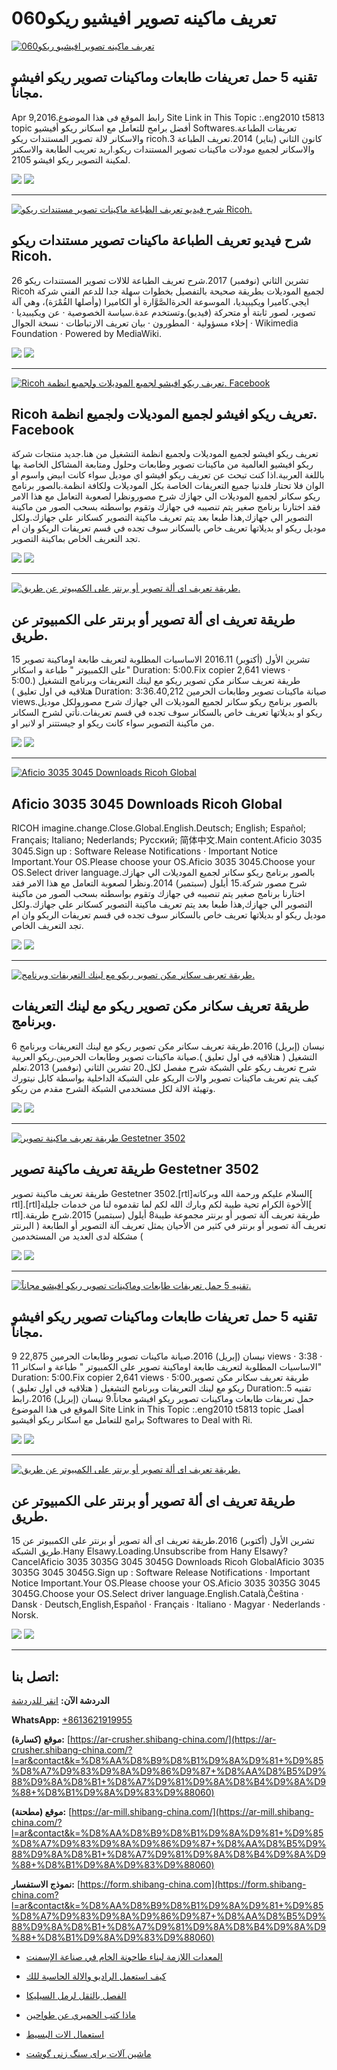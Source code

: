 # تعريف ماكينه تصوير افيشيو ريكو060

<a href="https://swt.shibang-china.com/?l=ar&img&k=%D8%AA%D8%B9%D8%B1%D9%8A%D9%81+%D9%85%D8%A7%D9%83%D9%8A%D9%86%D9%87+%D8%AA%D8%B5%D9%88%D9%8A%D8%B1+%D8%A7%D9%81%D9%8A%D8%B4%D9%8A%D9%88+%D8%B1%D9%8A%D9%83%D9%88060" target="_blank">![تعريف ماكينه تصوير افيشيو ريكو060](http://static.shibang-china.com/all-800x300/1092.jpg)</a>

## تقنيه 5 حمل تعريفات طابعات وماكينات تصوير ريكو افيشو مجاناً.
Apr 9,2016.رابط الموقع فى هذا الموضوع Site Link in This Topic :.eng2010 t5813 topic أفضل برامج للتعامل مع اسكانر ريكو أفيشيو Softwares.تعريفات الطباعة والاسكانر لالة تصوير المستندات ريكو ricoh.3 كانون الثاني (يناير) 2014.تعريف الطباعة والاسكانر لجميع مودلات ماكينات تصوير المستندات ريكو.اريد تعريب الطابعة والاسكنر لمكينة التصوير ريكو افيشو 2105.


<a href="https://whatsapp.shibangsoft.com/WhatsApp.php" target="_blank" title="WhatsApp">![](http://static.shibang-china.com/icon/whatsapp.png)</a> <a href="https://swt.shibang-china.com/?l=ar&icon&k=%D8%AA%D8%B9%D8%B1%D9%8A%D9%81+%D9%85%D8%A7%D9%83%D9%8A%D9%86%D9%87+%D8%AA%D8%B5%D9%88%D9%8A%D8%B1+%D8%A7%D9%81%D9%8A%D8%B4%D9%8A%D9%88+%D8%B1%D9%8A%D9%83%D9%88060" target="_blank">![](http://static.shibang-china.com/icon/chat-ar.png)</a>

---

<a href="https://swt.shibang-china.com/?l=ar&img&k=%D8%AA%D8%B9%D8%B1%D9%8A%D9%81+%D9%85%D8%A7%D9%83%D9%8A%D9%86%D9%87+%D8%AA%D8%B5%D9%88%D9%8A%D8%B1+%D8%A7%D9%81%D9%8A%D8%B4%D9%8A%D9%88+%D8%B1%D9%8A%D9%83%D9%88060" target="_blank">![شرح فيديو تعريف الطباعة ماكينات تصوير مستندات ريكو Ricoh.](http://static.shibang-china.com/all-800x300/294.jpg)</a>

## شرح فيديو تعريف الطباعة ماكينات تصوير مستندات ريكو Ricoh.
26 تشرين الثاني (نوفمبر) 2017.شرح تعريف الطباعة للالات تصوير المستندات ريكو Ricoh لجميع الموديلات بطريقة صحيحة بالتفصيل بخطوات سهلة جدا للدعم الفني شركة ايجي.كاميرا ويكيبيديا، الموسوعة الحرةالصَّوَّارة أو الكاميرا (وأصلها القُمْرَة)، وهي آلة تصوير، لصور ثابتة أو متحركة (فيديو).وتستخدم عدة.سياسة الخصوصية · عن ويكيبيديا · إخلاء مسؤولية · المطورون · بيان تعريف الارتباطات · نسخة الجوال · Wikimedia Foundation · Powered by MediaWiki.


<a href="https://whatsapp.shibangsoft.com/WhatsApp.php" target="_blank" title="WhatsApp">![](http://static.shibang-china.com/icon/whatsapp.png)</a> <a href="https://swt.shibang-china.com/?l=ar&icon&k=%D8%AA%D8%B9%D8%B1%D9%8A%D9%81+%D9%85%D8%A7%D9%83%D9%8A%D9%86%D9%87+%D8%AA%D8%B5%D9%88%D9%8A%D8%B1+%D8%A7%D9%81%D9%8A%D8%B4%D9%8A%D9%88+%D8%B1%D9%8A%D9%83%D9%88060" target="_blank">![](http://static.shibang-china.com/icon/chat-ar.png)</a>

---

<a href="https://swt.shibang-china.com/?l=ar&img&k=%D8%AA%D8%B9%D8%B1%D9%8A%D9%81+%D9%85%D8%A7%D9%83%D9%8A%D9%86%D9%87+%D8%AA%D8%B5%D9%88%D9%8A%D8%B1+%D8%A7%D9%81%D9%8A%D8%B4%D9%8A%D9%88+%D8%B1%D9%8A%D9%83%D9%88060" target="_blank">![Ricoh تعريف ريكو افيشو لجميع الموديلات ولجميع انظمة. Facebook](http://static.shibang-china.com/all-800x300/172.jpg)</a>

## Ricoh تعريف ريكو افيشو لجميع الموديلات ولجميع انظمة. Facebook
تعريف ريكو افيشو لجميع الموديلات ولجميع انظمة التشغيل من هنا.جديد منتجات شركة ريكو افيشيو العالمية من ماكينات تصوير وطابعات وحلول ومتابعة المشاكل الخاصة بها باللغة العربية.اذا كنت تبحث عن تعريف ريكو افيشو اي موديل سواء كانت ابيض واسوم او الوان فلا تحتار فلدنيا جميع التعريفات الخاصة بكل الموديلات ولكافة انظمة.بالصور برنامج ريكو سكانر لجميع الموديلات الي جهازك شرح مصورونظرا لصعوبة التعامل مع هذا الامر فقد اختارنا برنامج صغير يتم تنصيبه في جهازك وتقوم بواسطته بسحب الصور من ماكينة التصوير الي جهازك,هذا طبعا بعد يتم تعريف ماكينة التصوير كسكانر علي جهازك.ولكل موديل ريكو او بديلاتها تعريف خاص بالسكانر سوف تجده في قسم تعريفات الريكو وان ام تجد التعريف الخاص بماكينة التصوير.


<a href="https://whatsapp.shibangsoft.com/WhatsApp.php" target="_blank" title="WhatsApp">![](http://static.shibang-china.com/icon/whatsapp.png)</a> <a href="https://swt.shibang-china.com/?l=ar&icon&k=%D8%AA%D8%B9%D8%B1%D9%8A%D9%81+%D9%85%D8%A7%D9%83%D9%8A%D9%86%D9%87+%D8%AA%D8%B5%D9%88%D9%8A%D8%B1+%D8%A7%D9%81%D9%8A%D8%B4%D9%8A%D9%88+%D8%B1%D9%8A%D9%83%D9%88060" target="_blank">![](http://static.shibang-china.com/icon/chat-ar.png)</a>

---

<a href="https://swt.shibang-china.com/?l=ar&img&k=%D8%AA%D8%B9%D8%B1%D9%8A%D9%81+%D9%85%D8%A7%D9%83%D9%8A%D9%86%D9%87+%D8%AA%D8%B5%D9%88%D9%8A%D8%B1+%D8%A7%D9%81%D9%8A%D8%B4%D9%8A%D9%88+%D8%B1%D9%8A%D9%83%D9%88060" target="_blank">![طريقة تعريف اى ألة تصوير أو برنتر على الكمبيوتر عن طريق.](http://static.shibang-china.com/all-800x300/611.jpg)</a>

## طريقة تعريف اى ألة تصوير أو برنتر على الكمبيوتر عن طريق.
15 تشرين الأول (أكتوبر) 2016.11 الاساسيات المطلوبة لتعريف طابعة اوماكينة تصوير على الكمبيوتر &quot; طباعة و اسكانر&quot; Duration: 5:00.Fix copier 2,641 views &middot; 5:00.طريقة تعريف سكانر مكن تصوير ريكو مع لينك التعريفات وبرنامج التشغيل ( هتلاقيه في اول تعليق ) Duration: 3:36.صيانة ماكينات تصوير وطابعات الحرمين 40,212 views.بالصور برنامج ريكو سكانر لجميع الموديلات الي جهازك شرح مصورولكل موديل ريكو او بديلاتها تعريف خاص بالسكانر سوف تجده في قسم تعريفات.نأتي لشرح السكانر من ماكينة التصوير سواء كانت ريكو او جيستتنر او لانير او.


<a href="https://whatsapp.shibangsoft.com/WhatsApp.php" target="_blank" title="WhatsApp">![](http://static.shibang-china.com/icon/whatsapp.png)</a> <a href="https://swt.shibang-china.com/?l=ar&icon&k=%D8%AA%D8%B9%D8%B1%D9%8A%D9%81+%D9%85%D8%A7%D9%83%D9%8A%D9%86%D9%87+%D8%AA%D8%B5%D9%88%D9%8A%D8%B1+%D8%A7%D9%81%D9%8A%D8%B4%D9%8A%D9%88+%D8%B1%D9%8A%D9%83%D9%88060" target="_blank">![](http://static.shibang-china.com/icon/chat-ar.png)</a>

---

<a href="https://swt.shibang-china.com/?l=ar&img&k=%D8%AA%D8%B9%D8%B1%D9%8A%D9%81+%D9%85%D8%A7%D9%83%D9%8A%D9%86%D9%87+%D8%AA%D8%B5%D9%88%D9%8A%D8%B1+%D8%A7%D9%81%D9%8A%D8%B4%D9%8A%D9%88+%D8%B1%D9%8A%D9%83%D9%88060" target="_blank">![Aficio 3035 3045 Downloads Ricoh Global](http://static.shibang-china.com/all-800x300/670.jpg)</a>

## Aficio 3035 3045 Downloads Ricoh Global
RICOH imagine.change.Close.Global.English.Deutsch; English; Español; Français; Italiano; Nederlands; Русский; 简体中文.Main content.Aficio 3035 3045.Sign up : Software Release Notifications &middot; Important Notice Important.Your OS.Please choose your OS.Aficio 3035 3045.Choose your OS.Select driver language.بالصور برنامج ريكو سكانر لجميع الموديلات الي جهازك شرح مصور شركة.15 أيلول (سبتمبر) 2014.ونظرا لصعوبة التعامل مع هذا الامر فقد اختارنا برنامج صغير يتم تنصيبه في جهازك وتقوم بواسطته بسحب الصور من ماكينة التصوير الي جهازك,هذا طبعا بعد يتم تعريف ماكينة التصوير كسكانر علي جهازك.ولكل موديل ريكو او بديلاتها تعريف خاص بالسكانر سوف تجده في قسم تعريفات الريكو وان ام تجد التعريف الخاص.


<a href="https://whatsapp.shibangsoft.com/WhatsApp.php" target="_blank" title="WhatsApp">![](http://static.shibang-china.com/icon/whatsapp.png)</a> <a href="https://swt.shibang-china.com/?l=ar&icon&k=%D8%AA%D8%B9%D8%B1%D9%8A%D9%81+%D9%85%D8%A7%D9%83%D9%8A%D9%86%D9%87+%D8%AA%D8%B5%D9%88%D9%8A%D8%B1+%D8%A7%D9%81%D9%8A%D8%B4%D9%8A%D9%88+%D8%B1%D9%8A%D9%83%D9%88060" target="_blank">![](http://static.shibang-china.com/icon/chat-ar.png)</a>

---

<a href="https://swt.shibang-china.com/?l=ar&img&k=%D8%AA%D8%B9%D8%B1%D9%8A%D9%81+%D9%85%D8%A7%D9%83%D9%8A%D9%86%D9%87+%D8%AA%D8%B5%D9%88%D9%8A%D8%B1+%D8%A7%D9%81%D9%8A%D8%B4%D9%8A%D9%88+%D8%B1%D9%8A%D9%83%D9%88060" target="_blank">![طريقة تعريف سكانر مكن تصوير ريكو مع لينك التعريفات وبرنامج.](http://static.shibang-china.com/all-800x300/316.jpg)</a>

## طريقة تعريف سكانر مكن تصوير ريكو مع لينك التعريفات وبرنامج.
6 نيسان (إبريل) 2016.طريقة تعريف سكانر مكن تصوير ريكو مع لينك التعريفات وبرنامج التشغيل ( هتلاقيه في اول تعليق ).صيانة ماكينات تصوير وطابعات الحرمين.ريكو العربية شرح تعريف ريكو علي الشبكة شرح مفصل لكل.20 تشرين الثاني (نوفمبر) 2013.تعلم كيف يتم تعريف ماكينات تصوير والات الريكو علي الشبكة الداخلية بواسطة كابل نيتورك وتهيئة الالة لكل مستخدمي الشبكة الشرح مقدم من ريكو.


<a href="https://whatsapp.shibangsoft.com/WhatsApp.php" target="_blank" title="WhatsApp">![](http://static.shibang-china.com/icon/whatsapp.png)</a> <a href="https://swt.shibang-china.com/?l=ar&icon&k=%D8%AA%D8%B9%D8%B1%D9%8A%D9%81+%D9%85%D8%A7%D9%83%D9%8A%D9%86%D9%87+%D8%AA%D8%B5%D9%88%D9%8A%D8%B1+%D8%A7%D9%81%D9%8A%D8%B4%D9%8A%D9%88+%D8%B1%D9%8A%D9%83%D9%88060" target="_blank">![](http://static.shibang-china.com/icon/chat-ar.png)</a>

---

<a href="https://swt.shibang-china.com/?l=ar&img&k=%D8%AA%D8%B9%D8%B1%D9%8A%D9%81+%D9%85%D8%A7%D9%83%D9%8A%D9%86%D9%87+%D8%AA%D8%B5%D9%88%D9%8A%D8%B1+%D8%A7%D9%81%D9%8A%D8%B4%D9%8A%D9%88+%D8%B1%D9%8A%D9%83%D9%88060" target="_blank">![طريقة تعريف ماكينة تصوير Gestetner 3502](http://static.shibang-china.com/all-800x300/74.jpg)</a>

## طريقة تعريف ماكينة تصوير Gestetner 3502
طريقة تعريف ماكينة تصوير Gestetner 3502.[rtl]السلام عليكم ورحمة الله وبركاته[ rtl].[rtl]الأخوة الكرام تحية طيبة لكم وبارك الله لكم لما تقدموه لنا من خدمات جليلة[ rtl].طريقة تعريف آلة تصوير أو برنتر مجموعة طيبة8 أيلول (سبتمبر) 2015.شرح طريقة تعريف آلة تصوير أو برنتر في كثير من الأحيان يمثل تعريف آلة التصوير أو الطابعة ( البرنتر ) مشكلة لدى العديد من المستخدمين


<a href="https://whatsapp.shibangsoft.com/WhatsApp.php" target="_blank" title="WhatsApp">![](http://static.shibang-china.com/icon/whatsapp.png)</a> <a href="https://swt.shibang-china.com/?l=ar&icon&k=%D8%AA%D8%B9%D8%B1%D9%8A%D9%81+%D9%85%D8%A7%D9%83%D9%8A%D9%86%D9%87+%D8%AA%D8%B5%D9%88%D9%8A%D8%B1+%D8%A7%D9%81%D9%8A%D8%B4%D9%8A%D9%88+%D8%B1%D9%8A%D9%83%D9%88060" target="_blank">![](http://static.shibang-china.com/icon/chat-ar.png)</a>

---

<a href="https://swt.shibang-china.com/?l=ar&img&k=%D8%AA%D8%B9%D8%B1%D9%8A%D9%81+%D9%85%D8%A7%D9%83%D9%8A%D9%86%D9%87+%D8%AA%D8%B5%D9%88%D9%8A%D8%B1+%D8%A7%D9%81%D9%8A%D8%B4%D9%8A%D9%88+%D8%B1%D9%8A%D9%83%D9%88060" target="_blank">![تقنيه 5 حمل تعريفات طابعات وماكينات تصوير ريكو افيشو مجاناً.](http://static.shibang-china.com/all-800x300/971.jpg)</a>

## تقنيه 5 حمل تعريفات طابعات وماكينات تصوير ريكو افيشو مجاناً.
9 نيسان (إبريل) 2016.صيانة ماكينات تصوير وطابعات الحرمين 22,875 views &middot; 3:38 &middot; 11 الاساسيات المطلوبة لتعريف طابعة اوماكينة تصوير على الكمبيوتر &quot; طباعة و اسكانر&quot; Duration: 5:00.Fix copier 2,641 views &middot; 5:00.طريقة تعريف سكانر مكن تصوير ريكو مع لينك التعريفات وبرنامج التشغيل ( هتلاقيه في اول تعليق ) Duration:.تقنيه 5 حمل تعريفات طابعات وماكينات تصوير ريكو افيشو مجاناً.9 نيسان (إبريل) 2016.رابط الموقع فى هذا الموضوع Site Link in This Topic :.eng2010 t5813 topic أفضل برامج للتعامل مع اسكانر ريكو أفيشيو Softwares to Deal with Ri.


<a href="https://whatsapp.shibangsoft.com/WhatsApp.php" target="_blank" title="WhatsApp">![](http://static.shibang-china.com/icon/whatsapp.png)</a> <a href="https://swt.shibang-china.com/?l=ar&icon&k=%D8%AA%D8%B9%D8%B1%D9%8A%D9%81+%D9%85%D8%A7%D9%83%D9%8A%D9%86%D9%87+%D8%AA%D8%B5%D9%88%D9%8A%D8%B1+%D8%A7%D9%81%D9%8A%D8%B4%D9%8A%D9%88+%D8%B1%D9%8A%D9%83%D9%88060" target="_blank">![](http://static.shibang-china.com/icon/chat-ar.png)</a>

---

<a href="https://swt.shibang-china.com/?l=ar&img&k=%D8%AA%D8%B9%D8%B1%D9%8A%D9%81+%D9%85%D8%A7%D9%83%D9%8A%D9%86%D9%87+%D8%AA%D8%B5%D9%88%D9%8A%D8%B1+%D8%A7%D9%81%D9%8A%D8%B4%D9%8A%D9%88+%D8%B1%D9%8A%D9%83%D9%88060" target="_blank">![طريقة تعريف اى ألة تصوير أو برنتر على الكمبيوتر عن طريق.](http://static.shibang-china.com/all-800x300/155.jpg)</a>

## طريقة تعريف اى ألة تصوير أو برنتر على الكمبيوتر عن طريق.
15 تشرين الأول (أكتوبر) 2016.طريقة تعريف اى ألة تصوير أو برنتر على الكمبيوتر عن طريق الشبكة.Hany Elsawy.Loading.Unsubscribe from Hany Elsawy? CancelAficio 3035 3035G 3045 3045G Downloads Ricoh GlobalAficio 3035 3035G 3045 3045G.Sign up : Software Release Notifications &middot; Important Notice Important.Your OS.Please choose your OS.Aficio 3035 3035G 3045 3045G.Choose your OS.Select driver language.English.Català,Čeština &middot; Dansk &middot; Deutsch,English,Español &middot; Français &middot; Italiano &middot; Magyar &middot; Nederlands &middot; Norsk.


<a href="https://whatsapp.shibangsoft.com/WhatsApp.php" target="_blank" title="WhatsApp">![](http://static.shibang-china.com/icon/whatsapp.png)</a> <a href="https://swt.shibang-china.com/?l=ar&icon&k=%D8%AA%D8%B9%D8%B1%D9%8A%D9%81+%D9%85%D8%A7%D9%83%D9%8A%D9%86%D9%87+%D8%AA%D8%B5%D9%88%D9%8A%D8%B1+%D8%A7%D9%81%D9%8A%D8%B4%D9%8A%D9%88+%D8%B1%D9%8A%D9%83%D9%88060" target="_blank">![](http://static.shibang-china.com/icon/chat-ar.png)</a>

---
## اتصل بنا:

**الدردشة الآن:** [انقر للدردشة](https://swt.shibang-china.com?l=ar&contact&k=%D8%AA%D8%B9%D8%B1%D9%8A%D9%81+%D9%85%D8%A7%D9%83%D9%8A%D9%86%D9%87+%D8%AA%D8%B5%D9%88%D9%8A%D8%B1+%D8%A7%D9%81%D9%8A%D8%B4%D9%8A%D9%88+%D8%B1%D9%8A%D9%83%D9%88060)

**WhatsApp:**  [+8613621919955](https://whatsapp.shibangsoft.com/WhatsApp.php)

**موقع (كسارة):** [https://ar-crusher.shibang-china.com/](https://ar-crusher.shibang-china.com/?l=ar&contact&k=%D8%AA%D8%B9%D8%B1%D9%8A%D9%81+%D9%85%D8%A7%D9%83%D9%8A%D9%86%D9%87+%D8%AA%D8%B5%D9%88%D9%8A%D8%B1+%D8%A7%D9%81%D9%8A%D8%B4%D9%8A%D9%88+%D8%B1%D9%8A%D9%83%D9%88060)

**موقع (مطحنة):** [https://ar-mill.shibang-china.com/](https://ar-mill.shibang-china.com/?l=ar&contact&k=%D8%AA%D8%B9%D8%B1%D9%8A%D9%81+%D9%85%D8%A7%D9%83%D9%8A%D9%86%D9%87+%D8%AA%D8%B5%D9%88%D9%8A%D8%B1+%D8%A7%D9%81%D9%8A%D8%B4%D9%8A%D9%88+%D8%B1%D9%8A%D9%83%D9%88060)

**نموذج الاستفسار:** [https://form.shibang-china.com](https://form.shibang-china.com?l=ar&contact&k=%D8%AA%D8%B9%D8%B1%D9%8A%D9%81+%D9%85%D8%A7%D9%83%D9%8A%D9%86%D9%87+%D8%AA%D8%B5%D9%88%D9%8A%D8%B1+%D8%A7%D9%81%D9%8A%D8%B4%D9%8A%D9%88+%D8%B1%D9%8A%D9%83%D9%88060)

* [المعدات اللازمة لبناء طاحونة الخام في صناعة الإسمنت](../17/%D8%A7%D9%84%D9%85%D8%B9%D8%AF%D8%A7%D8%AA%20%D8%A7%D9%84%D9%84%D8%A7%D8%B2%D9%85%D8%A9%20%D9%84%D8%A8%D9%86%D8%A7%D8%A1%20%D8%B7%D8%A7%D8%AD%D9%88%D9%86%D8%A9%20%D8%A7%D9%84%D8%AE%D8%A7%D9%85%20%D9%81%D9%8A%20%D8%B5%D9%86%D8%A7%D8%B9%D8%A9%20%D8%A7%D9%84%D8%A5%D8%B3%D9%85%D9%86%D8%AA.md)

* [كيف استعمل الراديو والالة الحاسبة للك](../17/%D9%83%D9%8A%D9%81%20%D8%A7%D8%B3%D8%AA%D8%B9%D9%85%D9%84%20%D8%A7%D9%84%D8%B1%D8%A7%D8%AF%D9%8A%D9%88%20%D9%88%D8%A7%D9%84%D8%A7%D9%84%D8%A9%20%D8%A7%D9%84%D8%AD%D8%A7%D8%B3%D8%A8%D8%A9%20%D9%84%D9%84%D9%83.md)

* [الفصل بالثقل لرمل السيليكا](../18/%D8%A7%D9%84%D9%81%D8%B5%D9%84%20%D8%A8%D8%A7%D9%84%D8%AB%D9%82%D9%84%20%D9%84%D8%B1%D9%85%D9%84%20%D8%A7%D9%84%D8%B3%D9%8A%D9%84%D9%8A%D9%83%D8%A7.md)

* [ماذا كتب الحميري عن طواحين](../17/%D9%85%D8%A7%D8%B0%D8%A7%20%D9%83%D8%AA%D8%A8%20%D8%A7%D9%84%D8%AD%D9%85%D9%8A%D8%B1%D9%8A%20%D8%B9%D9%86%20%D8%B7%D9%88%D8%A7%D8%AD%D9%8A%D9%86.md)

* [استعمال الات البسيط](../17/%D8%A7%D8%B3%D8%AA%D8%B9%D9%85%D8%A7%D9%84%20%D8%A7%D9%84%D8%A7%D8%AA%20%D8%A7%D9%84%D8%A8%D8%B3%D9%8A%D8%B7.md)

* [ماشین آلات برای سنگ زنی گوشت](../19/%D9%85%D8%A7%D8%B4%DB%8C%D9%86%20%D8%A2%D9%84%D8%A7%D8%AA%20%D8%A8%D8%B1%D8%A7%DB%8C%20%D8%B3%D9%86%DA%AF%20%D8%B2%D9%86%DB%8C%20%DA%AF%D9%88%D8%B4%D8%AA.md)